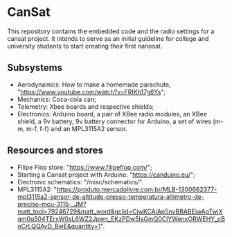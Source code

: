 CanSat
===============
This repository contains the embedded code and the radio settings for a cansat project. It intends to serve as an initial guideline for college and university students to start creating their first nanosat.

Subsystems
-----------
- Aerodynamics: How to make a homemade parachute, "https://www.youtube.com/watch?v=FRIKh17g6Ys";
- Mechanics: Coca-cola can;
- Telemetry: Xbee boards and respective shields;
- Electronics: Arduino board, a pair of XBee radio modules, an XBee shield, a 9v battery,
9v battery connector for Arduino, a set of wires (m-m, m-f, f-f) and an MPL3115A2 sensor.

Resources and stores
--------------------
- Filipe Flop store: "https://www.filipeflop.com/";
- Starting a Cansat project with Arduino: "https://canduino.eu/";
- Electronic schematics: "/misc/schematics/".
- MPL3115A2: "https://produto.mercadolivre.com.br/MLB-1300662377-mpl3115a2-sensor-de-altitude-presso-temperatura-altimetro-de-preciso-mcu-3115-_JM?matt_tool=79246729&matt_word&gclid=CjwKCAiAp5nyBRABEiwApTwjXqm0q504TErxW0sL6WZ2Jpwn_EKzPDw5IsGmQ0ClYWenxORWEHY_cBoCrLQQAvD_BwE&quantity=1".
